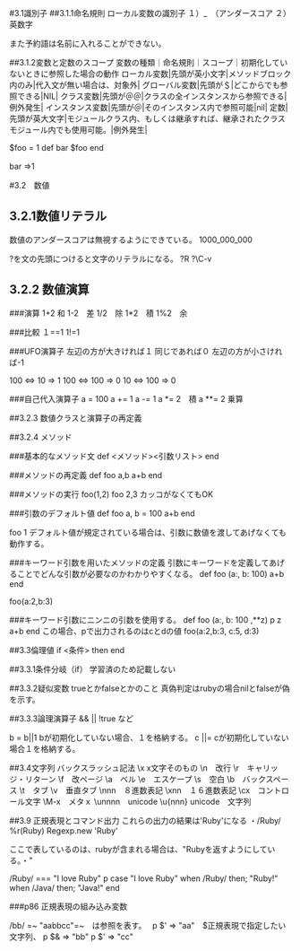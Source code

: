



#3.1識別子
##3.1.1命名規則
ローカル変数の識別子
１）_　（アンダースコア
２）英数字

また予約語は名前に入れることができない。

##3.1.2変数と定数のスコープ
変数の種類｜命名規則｜スコープ｜初期化していないときに参照した場合の動作
ローカル変数|先頭が英小文字|メソッドブロック内のみ|代入文が無い場合は、対象外|
グローバル変数|先頭が＄|どこからでも参照できる|NIL|
クラス変数|先頭が＠＠|クラスの全インスタンスから参照できる|例外発生|
インスタンス変数|先頭が＠|そのインスタンス内で参照可能|nil|
定数|先頭が英大文字|モジュールクラス内、もしくは継承すれば、継承されたクラスモジュール内でも使用可能。|例外発生|

$foo = 1
def bar
 $foo
end

bar =>1　

#3.2　数値
## 3.2.1数値リテラル
数値のアンダースコアは無視するようにできている。
1000_000_000

?を文の先頭につけると文字のリテラルになる。
?R
?\C-v

## 3.2.2 数値演算

###演算
1+2 和
1-2　差
1/2　除
1*2　積
1%2　余

###比較
１==1 
1!=1

###UFO演算子
左辺の方が大きければ１
同じであれば０
左辺の方が小さければ-1

100 <=> 10 => 1
100 <=> 100 => 0
10 <=> 100 => 0

###自己代入演算子
a = 100
a += 1
a -= 1
a *= 2　積
a **= 2 乗算

##3.2.3 数値クラスと演算子の再定義

##3.2.4 メソッド

###基本的なメソッド文
def <メソッド><引数リスト>
end 

###メソッドの再定義
def foo a,b
 a+b
end

###メソッドの実行
foo(1,2)
foo 2,3 カッコがなくてもOK


###引数のデフォルト値
def foo a, b = 100
 a+b
end

foo 1 デフォルト値が規定されている場合は、引数に数値を渡してあげなくても動作する。


###キーワード引数を用いたメソッドの定義
引数にキーワードを定義してあげることでどんな引数が必要なのかわかりやすくなる。
def foo (a:, b: 100)
 a+b
end

foo(a:2,b:3)

###キーワード引数にニンニの引数を使用する。
def foo (a:, b: 100 ,**z)
 p z
 a+b
end
この場合、pで出力されるのはcとdの値
foo(a:2,b:3, c:5, d:3)

##3.3倫理値
if <条件> then
end

##3.3.1条件分岐（if）
学習済のため記載しない

##3.3.2疑似変数
trueとかfalseとかのこと
真偽判定はrubyの場合nilとfalseが偽を示す。

##3.3.3論理演算子
&&
||
!true
など


b = b||1 bが初期化していない場合、１を格納する。
c ||= cが初期化していない場合１を格納する。






##3.4文字列
バックスラッシュ記法
\x x文字そのもの
\n　改行
\r　キャリッジ・リターン
\f　改ページ
\a　ベル
\e　エスケープ
\s　空白
\b　バックスペース
\t　タブ
\v　垂直タブ
\nnn　８進数表記
\xnn　１６進数表記
\cx　コントロール文字
\M-x　メタｘ
\unnnn　unicode
\u{nnn} unicode　文字列


##3.9 正規表現とコマンド出力
これらの出力の結果は'Ruby'になる
・/Ruby/
%r(Ruby)
Regexp.new 'Ruby'


ここで表しているのは、rubyが含まれる場合は、"Rubyを返すようにしている。・"

/Ruby/ === "I love Ruby"
p case "I love Ruby"
 when /Ruby/ then; "Ruby!"
 when /Java/ then; "Java!"
 end
 
 ###p86 正規表現の組み込み変数
 
 /bb/ =~ "aabbcc"=~　は参照を表す。　
 p $' => "aa"　$正規表現で指定したい文字列、
 p $& => "bb"
 p $' => "cc" 




